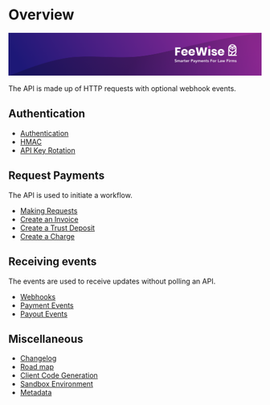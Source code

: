 # Overview

![plot](./images/linkedin.png)

The API is made up of HTTP requests with optional webhook events. 

## Authentication
* [Authentication](./AUTHENTICATION.md)
* [HMAC](./HMAC.md)
* [API Key Rotation](./API_KEY_ROTATION.md)

## Request Payments
The API is used to initiate a workflow.

* [Making Requests](./MAKING_REQUESTS.md)
* [Create an Invoice](./CREATE_AN_INVOICE.md)
* [Create a Trust Deposit](./CREATE_A_TRUST_DEPOSIT.md)
* [Create a Charge](./CREATE_A_CHARGE.md)

## Receiving events
The events are used to receive updates without polling an API.

* [Webhooks](./WEBHOOKS.md)
* [Payment Events](./PAYMENT_EVENTS.md)
* [Payout Events](./PAYOUT_EVENTS.md)


## Miscellaneous

* [Changelog](./CHANGELOG.md)
* [Road map](./ROADMAP.md)
* [Client Code Generation](./API_CODE_GENERATION.md)
* [Sandbox Environment](./SANDBOX.md)
* [Metadata](./METADATA.md)




